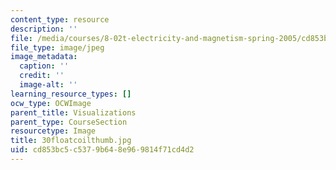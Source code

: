```yaml
---
content_type: resource
description: ''
file: /media/courses/8-02t-electricity-and-magnetism-spring-2005/cd853bc5c5379b648e969814f71cd4d2_30floatcoilthumb.jpg
file_type: image/jpeg
image_metadata:
  caption: ''
  credit: ''
  image-alt: ''
learning_resource_types: []
ocw_type: OCWImage
parent_title: Visualizations
parent_type: CourseSection
resourcetype: Image
title: 30floatcoilthumb.jpg
uid: cd853bc5-c537-9b64-8e96-9814f71cd4d2
---
```

